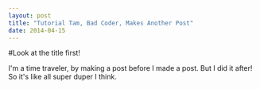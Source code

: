 ```yaml
---
layout: post
title: "Tutorial Tam, Bad Coder, Makes Another Post"
date: 2014-04-15
---
```


#Look at the title first!

I'm a time traveler, by making a post before I made a post. But I did it after! So it's like all super duper I think.
